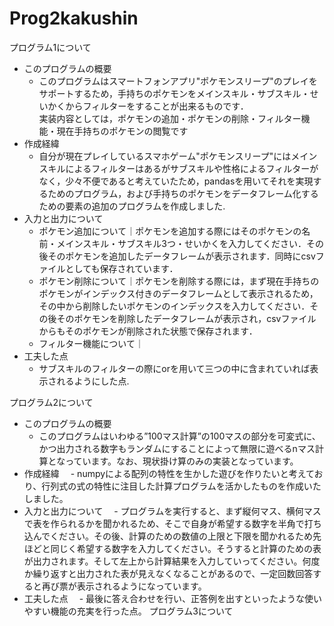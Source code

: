 # Prog2kakushin
プログラム1について
- このプログラムの概要
  - このプログラムはスマートフォンアプリ"ポケモンスリープ"のプレイをサポートするため，手持ちのポケモンをメインスキル・サブスキル・せいかくからフィルターをすることが出来るものです．
<br>実装内容としては，ポケモンの追加・ポケモンの削除・フィルター機能・現在手持ちのポケモンの閲覧です
- 作成経緯
  - 自分が現在プレイしているスマホゲーム"ポケモンスリープ"にはメインスキルによるフィルターはあるがサブスキルや性格によるフィルターがなく，少々不便であると考えていたため，pandasを用いてそれを実現するためのプログラム，および手持ちのポケモンをデータフレーム化するための要素の追加のプログラムを作成しました.
- 入力と出力について
  - ポケモン追加について｜ポケモンを追加する際にはそのポケモンの名前・メインスキル・サブスキル3つ・せいかくを入力してください．その後そのポケモンを追加したデータフレームが表示されます．同時にcsvファイルとしても保存されています．
  - ポケモン削除について｜ポケモンを削除する際には，まず現在手持ちのポケモンがインデックス付きのデータフレームとして表示されるため，その中から削除したいポケモンのインデックスを入力してください．その後そのポケモンを削除したデータフレームが表示され，csvファイルからもそのポケモンが削除された状態で保存されます．
  - フィルター機能について｜
- 工夫した点
  - サブスキルのフィルターの際にorを用いて三つの中に含まれていれば表示されるようにした点.

プログラム2について
- このプログラムの概要
  - このプログラムはいわゆる”100マス計算”の100マスの部分を可変式に、かつ出力される数字もランダムにすることによって無限に遊べるnマス計算となっています。なお、現状掛け算のみの実装となっています。
- 作成経緯
　- numpyによる配列の特性を生かした遊びを作りたいと考えており、行列式の式の特性に注目した計算プログラムを活かしたものを作成いたしました。
- 入力と出力について
　- プログラムを実行すると、まず縦何マス、横何マスで表を作られるかを聞かれるため、そこで自身が希望する数字を半角で打ち込んでください。その後、計算のための数値の上限と下限を聞かれるため先ほどと同じく希望する数字を入力してください。そうすると計算のための表が出力されます。そして左上から計算結果を入力していってください。何度か繰り返すと出力された表が見えなくなることがあるので、一定回数回答すると再び票が表示されるようになっています。
- 工夫した点
　- 最後に答え合わせを行い、正答例を出すといったような使いやすい機能の充実を行った点。
プログラム3について
